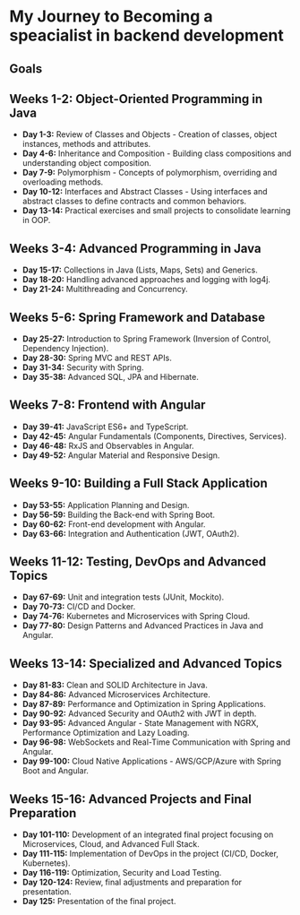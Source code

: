 # My Journey to Becoming a speacialist in backend development

## Goals

## Weeks 1-2: Object-Oriented Programming in Java
- **Day 1-3:** Review of Classes and Objects - Creation of classes, object instances, methods and attributes.
- **Day 4-6:** Inheritance and Composition - Building class compositions and understanding object composition.
- **Day 7-9:** Polymorphism - Concepts of polymorphism, overriding and overloading methods.
- **Day 10-12:** Interfaces and Abstract Classes - Using interfaces and abstract classes to define contracts and common behaviors.
- **Day 13-14:** Practical exercises and small projects to consolidate learning in OOP.

## Weeks 3-4: Advanced Programming in Java
- **Day 15-17:** Collections in Java (Lists, Maps, Sets) and Generics.
- **Day 18-20:** Handling advanced approaches and logging with log4j.
- **Day 21-24:** Multithreading and Concurrency.

## Weeks 5-6: Spring Framework and Database
- **Day 25-27:** Introduction to Spring Framework (Inversion of Control, Dependency Injection).
- **Day 28-30:** Spring MVC and REST APIs.
- **Day 31-34:** Security with Spring.
- **Day 35-38:** Advanced SQL, JPA and Hibernate.

## Weeks 7-8: Frontend with Angular
- **Day 39-41:** JavaScript ES6+ and TypeScript.
- **Day 42-45:** Angular Fundamentals (Components, Directives, Services).
- **Day 46-48:** RxJS and Observables in Angular.
- **Day 49-52:** Angular Material and Responsive Design.

## Weeks 9-10: Building a Full Stack Application
- **Day 53-55:** Application Planning and Design.
- **Day 56-59:** Building the Back-end with Spring Boot.
- **Day 60-62:** Front-end development with Angular.
- **Day 63-66:** Integration and Authentication (JWT, OAuth2).

## Weeks 11-12: Testing, DevOps and Advanced Topics
- **Day 67-69:** Unit and integration tests (JUnit, Mockito).
- **Day 70-73:** CI/CD and Docker.
- **Day 74-76:** Kubernetes and Microservices with Spring Cloud.
- **Day 77-80:** Design Patterns and Advanced Practices in Java and Angular.

## Weeks 13-14: Specialized and Advanced Topics
- **Day 81-83:** Clean and SOLID Architecture in Java.
- **Day 84-86:** Advanced Microservices Architecture.
- **Day 87-89:** Performance and Optimization in Spring Applications.
- **Day 90-92:** Advanced Security and OAuth2 with JWT in depth.
- **Day 93-95:** Advanced Angular - State Management with NGRX, Performance Optimization and Lazy Loading.
- **Day 96-98:** WebSockets and Real-Time Communication with Spring and Angular.
- **Day 99-100:** Cloud Native Applications - AWS/GCP/Azure with Spring Boot and Angular.

## Weeks 15-16: Advanced Projects and Final Preparation
- **Day 101-110:** Development of an integrated final project focusing on Microservices, Cloud, and Advanced Full Stack.
- **Day 111-115:** Implementation of DevOps in the project (CI/CD, Docker, Kubernetes).
- **Day 116-119:** Optimization, Security and Load Testing.
- **Day 120-124:** Review, final adjustments and preparation for presentation.
- **Day 125:** Presentation of the final project.
